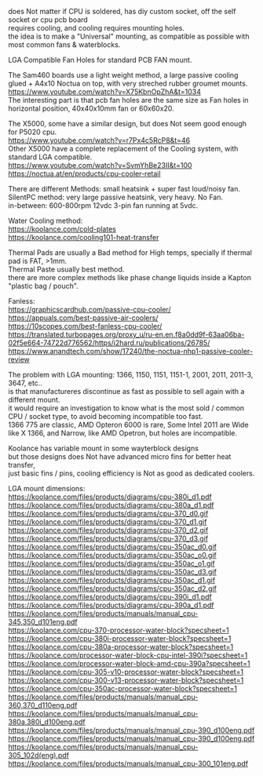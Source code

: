 does Not matter if CPU is soldered, has diy custom socket, off the self socket or cpu pcb board </br>
requires cooling, and cooling requires mounting holes. </br>
the idea is to make a "Universal" mounting, as compatible as possible with most common fans & waterblocks. </br>

LGA Compatible Fan Holes for standard PCB FAN mount. </br>

The Sam460 boards use a light weight method, a large passive cooling glued + A4x10 Noctua on top, with very streched rubber groumet mounts. </br>
https://www.youtube.com/watch?v=X75KbnOpZhA&t=1034 </br>
The interesting part is that pcb fan holes are the same size as Fan holes in horizontal position, 40x40x10mm fan or 60x60x20. </br>

The X5000, some have a similar design, but does Not seem good enough for P5020 cpu.  </br>
https://www.youtube.com/watch?v=r7Px4c5RcP8&t=46 </br>
Other X5000 have a complete replacement of the Cooling system, with standard LGA compatible. </br>
https://www.youtube.com/watch?v=SvmYhBe23II&t=100 </br>
https://noctua.at/en/products/cpu-cooler-retail </br>

There are different Methods: small heatsink + super fast loud/noisy fan. </br>
SilentPC method: very large passive heatsink, very heavy. No Fan. </br>
in-between: 600-800rpm 12vdc 3-pin fan running at 5vdc. </br>

Water Cooling method: </br>
https://koolance.com/cold-plates </br>
https://koolance.com/cooling101-heat-transfer </br>

Thermal Pads are usually a Bad method for High temps, specially if thermal pad is FAT, >1mm. </br>
Thermal Paste usually best method. </br>
there are more complex methods like phase change liquids inside a Kapton "plastic bag / pouch". </br>

Fanless: </br>
https://graphicscardhub.com/passive-cpu-cooler/ </br>
https://appuals.com/best-passive-air-coolers/ </br>
https://10scopes.com/best-fanless-cpu-cooler/ </br>
https://translated.turbopages.org/proxy_u/ru-en.en.f8a0dd9f-63aa06ba-02f5e664-74722d776562/https/i2hard.ru/publications/26785/ </br>
https://www.anandtech.com/show/17240/the-noctua-nhp1-passive-cooler-review </br>

The problem with LGA mounting: 1366, 1150, 1151, 1151-1, 2001, 2011, 2011-3, 3647, etc.. </br>
is that manufactureres discontinue as fast as possible to sell again with a different mount. </br>
it would require an investigation to know what is the most sold / common CPU / socket type, to avoid becoming incompatible too fast. </br>
1366 775 are classic, AMD Opteron 6000 is rare, Some Intel 2011 are Wide like X 1366, and Narrow, like AMD Opetron, but holes are incompatible. </br> 

Koolance has variable mount in some wayterblock designs </br>
but those designs does Not have advanced micro fins for better heat transfer, </br>
just basic fins / pins, cooling efficiency is Not as good as dedicated coolers. </br>

LGA mount dimensions: </br>
https://koolance.com/files/products/diagrams/cpu-380i_d1.pdf </br>
https://koolance.com/files/products/diagrams/cpu-380a_d1.pdf </br>
https://koolance.com/files/products/diagrams/cpu-370_d0.gif </br>
https://koolance.com/files/products/diagrams/cpu-370_d1.gif </br>
https://koolance.com/files/products/diagrams/cpu-370_d2.gif </br>
https://koolance.com/files/products/diagrams/cpu-370_d3.gif </br>
https://koolance.com/files/products/diagrams/cpu-350ac_d0.gif </br>
https://koolance.com/files/products/diagrams/cpu-350ac_o0.gif </br>
https://koolance.com/files/products/diagrams/cpu-350ac_o1.gif </br>
https://koolance.com/files/products/diagrams/cpu-350ac_d3.gif </br>
https://koolance.com/files/products/diagrams/cpu-350ac_d1.gif </br>
https://koolance.com/files/products/diagrams/cpu-350ac_d2.gif </br>
https://koolance.com/files/products/diagrams/cpu-390i_d1.pdf </br>
https://koolance.com/files/products/diagrams/cpu-390a_d1.pdf </br>
https://koolance.com/files/products/manuals/manual_cpu-345,350_d101eng.pdf </br>
https://koolance.com/cpu-370-processor-water-block?specsheet=1 </br>
https://koolance.com/cpu-380i-processor-water-block?specsheet=1 </br>
https://koolance.com/cpu-380a-processor-water-block?specsheet=1 </br>
https://koolance.com/processor-water-block-cpu-intel-390i?specsheet=1 </br>
https://koolance.com/processor-water-block-amd-cpu-390a?specsheet=1 </br>
https://koolance.com/cpu-305-v10-processor-water-block?specsheet=1 </br>
https://koolance.com/cpu-300-v13-processor-water-block?specsheet=1 </br>
https://koolance.com/cpu-350ac-processor-water-block?specsheet=1 </br>
https://koolance.com/files/products/manuals/manual_cpu-360,370_d110eng.pdf </br>
https://koolance.com/files/products/manuals/manual_cpu-380a,380i_d100eng.pdf </br>
https://koolance.com/files/products/manuals/manual_cpu-390_d100eng.pdf </br>
https://koolance.com/files/products/manuals/manual_cpu-390_d100eng.pdf </br>
https://koolance.com/files/products/manuals/manual_cpu-305_102d(eng).pdf </br>
https://koolance.com/files/products/manuals/manual_cpu-300_101eng.pdf </br>
